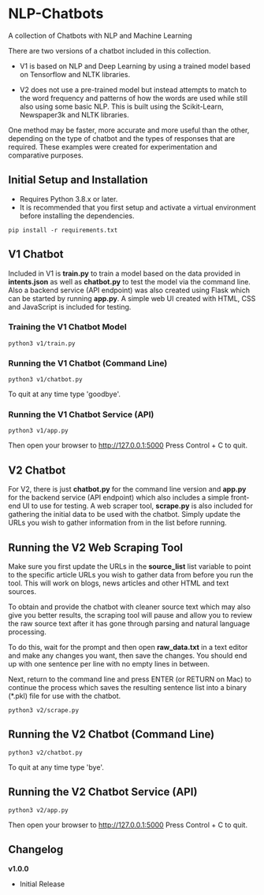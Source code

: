 # NLP-Chatbots
A collection of Chatbots with NLP and Machine Learning

There are two versions of a chatbot included in this collection. 

- V1 is based on NLP and Deep Learning by using a trained model based on Tensorflow and NLTK libraries.

- V2 does not use a pre-trained model but instead attempts to match to the word frequency and patterns of how the words are used while still also using some basic NLP. This is built using the Scikit-Learn, Newspaper3k and NLTK libraries.

One method may be faster, more accurate and more useful than the other, depending on the type of chatbot and the types of responses that are required. These examples were created for experimentation and comparative purposes.


## Initial Setup and Installation

- Requires Python 3.8.x or later.
- It is recommended that you first setup and activate a virtual environment before installing the dependencies.

`pip install -r requirements.txt`


## V1 Chatbot

Included in V1 is **train.py** to train a model based on the data provided in **intents.json** as well as **chatbot.py** to test the model via the command line. Also a backend service (API endpoint) was also created using Flask which can be started by running **app.py**. A simple web UI created with HTML, CSS and JavaScript is included for testing.

### Training the V1 Chatbot Model

`python3 v1/train.py`

### Running the V1 Chatbot (Command Line)

`python3 v1/chatbot.py`

To quit at any time type 'goodbye'.

### Running the V1 Chatbot Service (API)

`python3 v1/app.py`

Then open your browser to http://127.0.0.1:5000
Press Control + C to quit.


## V2 Chatbot

For V2, there is just **chatbot.py** for the command line version and **app.py** for the backend service (API endpoint) which also includes a simple front-end UI to use for testing. A web scraper tool, **scrape.py** is also included for gathering the initial data to be used with the chatbot. Simply update the URLs you wish to gather information from in the list before running.

## Running the V2 Web Scraping Tool

Make sure you first update the URLs in the **source_list** list variable to point to the specific article URLs you wish to gather data from before you run the tool. This will work on blogs, news articles and other HTML and text sources.

To obtain and provide the chatbot with cleaner source text which may also give you better results, the scraping tool will pause and allow you to review the raw source text after it has gone through parsing and natural language processing.

To do this, wait for the prompt and then open **raw_data.txt** in a text editor and make any changes you want, then save the changes. You should end up with one sentence per line with no empty lines in between.

Next, return to the command line and press ENTER (or RETURN on Mac) to continue the process which saves the resulting sentence list into a binary (*.pkl) file for use with the chatbot.

`python3 v2/scrape.py`

## Running the V2 Chatbot (Command Line)

`python3 v2/chatbot.py`

To quit at any time type 'bye'.

## Running the V2 Chatbot Service (API)

`python3 v2/app.py`

Then open your browser to http://127.0.0.1:5000
Press Control + C to quit.


## Changelog

**v1.0.0**
- Initial Release
